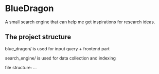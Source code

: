 # BlueDragon
A small search engine that can help me get inspirations for research ideas.

## The project structure

blue_dragon/ is used for input query + frontend part

search_engine/ is used for data collection and indexing

file structure: ...